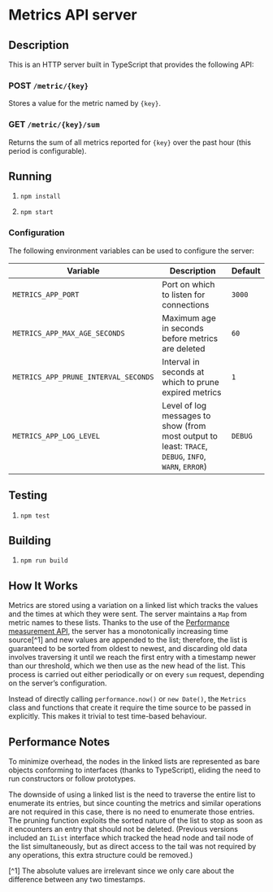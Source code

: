 # Metrics API server

## Description

This is an HTTP server built in TypeScript that provides the following
API:

### POST `/metric/{key}`

Stores a value for the metric named by `{key}`.

### GET `/metric/{key}/sum`

Returns the sum of all metrics reported for `{key}` over the past hour
(this period is configurable).

## Running

1. `npm install`

2. `npm start`

### Configuration

The following environment variables can be used to configure the
server:

| Variable | Description | Default |
|----------|-------------|---------|
| `METRICS_APP_PORT` | Port on which to listen for connections | `3000` |
| `METRICS_APP_MAX_AGE_SECONDS` | Maximum age in seconds before metrics are deleted | `60` |
| `METRICS_APP_PRUNE_INTERVAL_SECONDS` | Interval in seconds at which to prune expired metrics | `1` |
| `METRICS_APP_LOG_LEVEL` | Level of log messages to show (from most output to least: `TRACE`, `DEBUG`, `INFO`, `WARN`, `ERROR`) | `DEBUG` |

## Testing

1. `npm test`

## Building

1. `npm run build`

## How It Works

Metrics are stored using a variation on a linked list which tracks the
values and the times at which they were sent. The server maintains a
`Map` from metric names to these lists. Thanks to the use of the
[Performance measurement API](https://nodejs.org/api/perf_hooks.html),
the server has a monotonically increasing time source[^1] and new values are
appended to the list; therefore, the list is guaranteed to be sorted
from oldest to newest, and discarding old data involves traversing it
until we reach the first entry with a timestamp newer than our
threshold, which we then use as the new head of the list. This process
is carried out either periodically or on every `sum` request,
depending on the server’s configuration.

Instead of directly calling `performance.now()` or `new Date()`, the
`Metrics` class and functions that create it require the time source
to be passed in explicitly. This makes it trivial to test time-based
behaviour.

## Performance Notes

To minimize overhead, the nodes in the linked lists are represented as
bare objects conforming to interfaces (thanks to TypeScript), eliding
the need to run constructors or follow prototypes.

The downside of using a linked list is the need to traverse the entire
list to enumerate its entries, but since counting the metrics and
similar operations are not required in this case, there is no need to
enumerate those entries. The pruning function exploits the sorted
nature of the list to stop as soon as it encounters an entry that
should not be deleted. (Previous versions included an `IList`
interface which tracked the head node and tail node of the list
simultaneously, but as direct access to the tail was not required by
any operations, this extra structure could be removed.)

[^1] The absolute values are irrelevant since we only care about the
difference between any two timestamps.
